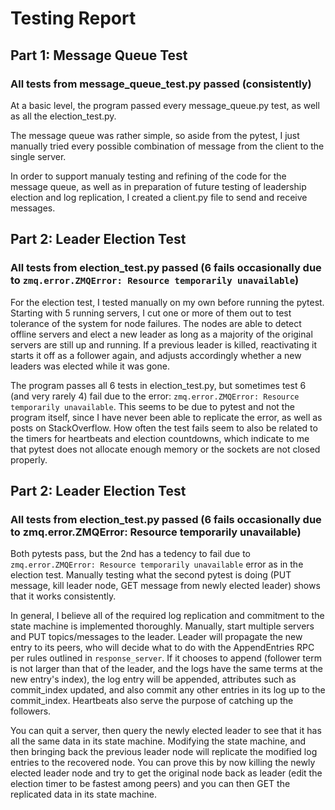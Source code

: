 # Testing Report


## Part 1: Message Queue Test
### All tests from message_queue_test.py passed (consistently)
At a basic level, the program passed every message_queue.py test, as well as all the election_test.py.

The message queue was rather simple, so aside from the pytest, I just manually tried every possible combination of message from the client to the single server.

In order to support manualy testing and refining of the code for the message queue, as well as in preparation of future testing of leadership election and log replication, I created a client.py file to send and receive messages. 

## Part 2: Leader Election Test
### All tests from election_test.py passed (6 fails occasionally due to `zmq.error.ZMQError: Resource temporarily unavailable`)

For the election test, I tested manually on my own before running the pytest. Starting with 5 running servers, I cut one or more of them out to test tolerance of the system for node failures. The nodes are able to detect offline servers and elect a new leader as long as a majority of the original servers are still up and running. If a previous leader is killed, reactivating it starts it off as a follower again, and adjusts accordingly whether a new leaders was elected while it was gone.

The program passes all 6 tests in election_test.py, but sometimes test 6 (and very rarely 4) fail due to the error: `zmq.error.ZMQError: Resource temporarily unavailable`. This seems to be due to pytest and not the program itself, since I have never been able to replicate the error, as well as posts on StackOverflow. How often the test fails seem to also be related to the timers for heartbeats and election countdowns, which indicate to me that pytest does not allocate enough memory or the sockets are not closed properly.

## Part 2: Leader Election Test
### All tests from election_test.py passed (6 fails occasionally due to zmq.error.ZMQError: Resource temporarily unavailable)

Both pytests pass, but the 2nd has a tedency to fail due to `zmq.error.ZMQError: Resource temporarily unavailable` error as in the election test. Manually testing what the second pytest is doing (PUT message, kill leader node, GET message from newly elected leader) shows that it works consistently.

In general, I believe all of the required log replication and commitment to the state machine is implemented thoroughly. Manually, start multiple servers and PUT topics/messages to the leader. Leader will propagate the new entry to its peers, who will decide what to do with the AppendEntries RPC per rules outlined in `response_server`. If it chooses to append (follower term is not larger than that of the leader, and the logs have the same terms at the new entry's index), the log entry will be appended, attributes such as commit_index updated, and also commit any other entries in its log up to the commit_index. Heartbeats also serve the purpose of catching up the followers.

You can quit a server, then query the newly elected leader to see that it has all the same data in its state machine. Modifying the state machine, and then bringing back the previous leader node will replicate the modified log entries to the recovered node. You can prove this by now killing the newly elected leader node and try to get the original node back as leader (edit the election timer to be fastest among peers) and you can then GET the replicated data in its state machine.